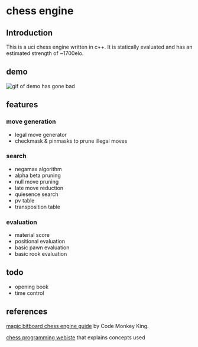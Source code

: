 # chess engine

## Introduction 

This is a uci chess engine written in c++. 
It is statically evaluated and has an estimated strength of ~1700elo. 

## demo 

![gif of demo has gone bad](https://media.giphy.com/media/vFKqnCdLPNOKc/giphy.gif)

## features 

### move generation
- legal move generator 
- checkmask & pinmasks to prune illegal moves 

### search 
- negamax algorithm 
- alpha beta pruning 
- null move pruning 
- late move reduction 
- quiesence search 
- pv table 
- transposition table 

### evaluation 
- material score 
- positional evaluation 
- basic pawn evaluation 
- basic rook evaluation

## todo
- opening book 
- time control 

## references 

[magic bitboard chess engine guide](https://www.youtube.com/watch?v=QUNP-UjujBM&list=PLmN0neTso3Jxh8ZIylk74JpwfiWNI76Cs) by Code Monkey King. 

[chess programming webiste](https://www.chessprogramming.org/Main_Page) that explains concepts used 

